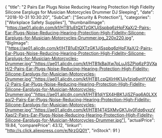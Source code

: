{
	"title": "2 Pairs Ear Plugs Noise Reducing Hearing Protection High Fidelity Silicone Earplugs for Musician Motorcycles Drummer DJ Sleeping",
	"date": "2018-10-31 10:30:20",
	"SubCat": ["Security & Protection"],
	"categories": ["Workplace Safety Supplies"],
	"thumbnailImage": "https://ae01.alicdn.com/kf/HTB1uEtQXTzGK1JjSspbq6zHpFXaX/2-Pairs-Ear-Plugs-Noise-Reducing-Hearing-Protection-High-Fidelity-Silicone-Earplugs-for-Musician-Motorcycles-Drummer.jpg_220x220.jpg",
	"BigImage": ["https://ae01.alicdn.com/kf/HTB1uEtQXTzGK1JjSspbq6zHpFXaX/2-Pairs-Ear-Plugs-Noise-Reducing-Hearing-Protection-High-Fidelity-Silicone-Earplugs-for-Musician-Motorcycles-Drummer.jpg","https://ae01.alicdn.com/kf/HTB1kBaiXw7pLuJjSZPiq6zP3VXaH/2-Pairs-Ear-Plugs-Noise-Reducing-Hearing-Protection-High-Fidelity-Silicone-Earplugs-for-Musician-Motorcycles-Drummer.jpg","https://ae01.alicdn.com/kf/HTB1.cpQXIrHK1Jjy1zjq6ynYVXaY/2-Pairs-Ear-Plugs-Noise-Reducing-Hearing-Protection-High-Fidelity-Silicone-Earplugs-for-Musician-Motorcycles-Drummer.jpg","https://ae01.alicdn.com/kf/HTB1djYSX4HBK1JjSZFqq6A0LXXaq/2-Pairs-Ear-Plugs-Noise-Reducing-Hearing-Protection-High-Fidelity-Silicone-Earplugs-for-Musician-Motorcycles-Drummer.jpg","https://ae01.alicdn.com/kf/HTB14T4SXMvGK1Jjy0Fdq6yxzVXaq/2-Pairs-Ear-Plugs-Noise-Reducing-Hearing-Protection-High-Fidelity-Silicone-Earplugs-for-Musician-Motorcycles-Drummer.jpg"],
	"actualPrice": 19.84,
	"comparePrice": 43.12,
	"linkurl": "http://s.click.aliexpress.com/e/NrzGQ0Y",
	"inStock": 91
}
